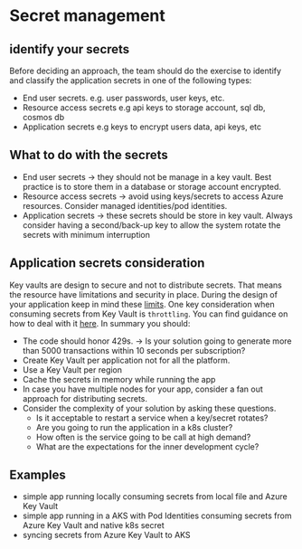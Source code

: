 
# Secret management

## identify your secrets

Before deciding an approach, the team should do the exercise to identify and classify the application secrets in one of the following types:

- End user secrets. e.g. user passwords, user keys, etc.
- Resource access secrets e.g api keys to storage account, sql db, cosmos db
- Application secrets e.g keys to encrypt users data, api keys, etc

## What to do with the secrets

- End user secrets -> they should not be manage in a key vault. Best practice is to store them in a database or storage account encrypted.
- Resource access secrets -> avoid using keys/secrets to access Azure resources. Consider managed identities/pod identities.
- Application secrets -> these secrets should be store in key vault. Always consider having a second/back-up key to allow the system rotate the secrets with minimum interruption

## Application secrets consideration

Key vaults are design to secure and not to distribute secrets. That means the resource have limitations and security in place. During the design of your application keep in mind these [limits](https://docs.microsoft.com/en-us/azure/key-vault/general/service-limits). One key consideration when consuming secrets from Key Vault is `throttling`. You can find guidance on how to deal with it [here](https://docs.microsoft.com/en-us/azure/key-vault/general/overview-throttling). In summary you should:

- The code should honor 429s. -> Is your solution going to generate more than 5000 transactions within 10 seconds per subscription?
- Create Key Vault per application not for all the platform.
- Use a Key Vault per region
- Cache the secrets in memory while running the app
- In case you have multiple nodes for your app, consider a fan out approach for distributing secrets.
- Consider the complexity of your solution by asking these questions.
  - Is it acceptable to restart a service when a key/secret rotates?
  - Are you going to run the application in a k8s cluster?
  - How often is the service going to be call at high demand?
  - What are the expectations for the inner development cycle?

## Examples

- simple app running locally consuming secrets from local file and Azure Key Vault
- simple app running in a AKS with Pod Identities consuming secrets from Azure Key Vault and native k8s secret
- syncing secrets from Azure Key Vault to AKS
